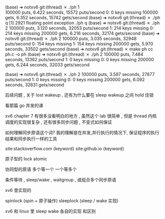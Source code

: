 (base) ➜  notxv6 git:(thread) ✗ ./ph 1            
100000 puts, 6.422 seconds, 15572 puts/second
0: 0 keys missing
100000 gets, 6.352 seconds, 15742 gets/second
(base) ➜  notxv6 git:(thread) ✗ ./ph q
[1]    2921 floating point exception  ./ph q
(base) ➜  notxv6 git:(thread) ✗ ./ph 2
100000 puts, 3.120 seconds, 32053 puts/second
1: 214 keys missing
0: 214 keys missing
200000 gets, 6.216 seconds, 32174 gets/second
(base) ➜  notxv6 git:(thread) ✗ ./ph 2
100000 puts, 3.035 seconds, 32948 puts/second
0: 154 keys missing
1: 154 keys missing
200000 gets, 5.970 seconds, 33502 gets/second
(base) ➜  notxv6 git:(thread) ✗ make ph
cc     ph.c   -o ph
(base) ➜  notxv6 git:(thread) ✗ ./ph 2
100000 puts, 7.484 seconds, 13362 puts/second
1: 0 keys missing
0: 0 keys missing
200000 gets, 6.244 seconds, 32033 gets/second

(base) ➜  notxv6 git:(thread) ✗ ./ph 2
100000 puts, 3.587 seconds, 27877 puts/second
1: 0 keys missing
0: 0 keys missing
200000 gets, 6.092 seconds, 32831 gets/second




后续问题 , 关于 lost wakeup , 还有为什么要在 sleep wakeup 之间 hold 住锁

看那篇 go 并发的课

xv6 chapter 7 有很多没看明白的地方 , 虽然这个 lab 很简单 , 
但是 thread 内核调度的实现很复杂 , 
还有很多同步问题 , 不变式如何保证

如何理解同步原语这个词? 我的理解是在并发,并行执行的情况下, 保证程序的执行结果和同步执行一样的工具

site:stackoverflow.com {keyword}
site:github.io {keyword}

原子型的
lock
atomic


协同型的原语
多个等一个
一个等多个

条件等待 , sleep/wake , waitgroup , 或组合多个同步原语


xv6 里实现的

spinlock (spin + 原子操作)
sleeplock (sleep / wake 实现)

xv6 和 linux 里 sleep wake 各自的实现 和区别